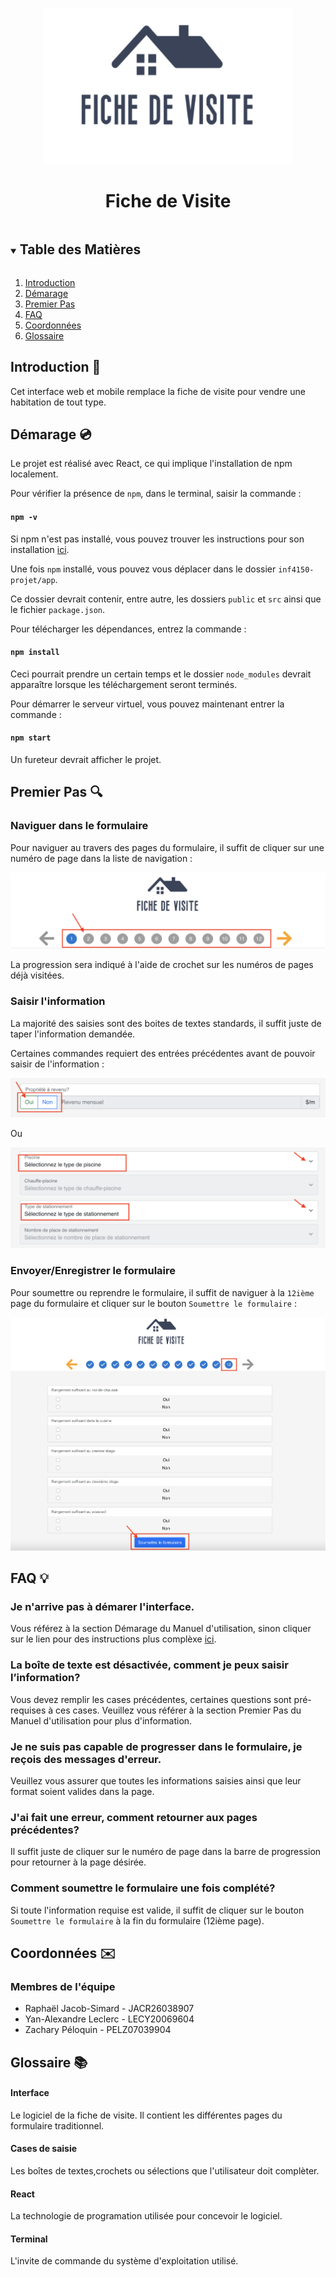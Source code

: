 
<p align="center">
  <img src="https://github.com/RaphaelJ-S/inf4150-projet/blob/main/capture_ecrans/Screen%20Shot%202021-12-04%20at%203.16.28%20PM.png" alt="Logo" width="400" height="250">
</p>

  <h1 align="center">Fiche de Visite</h1>

<!-- TABLE OF CONTENTS -->
<details open="open">
  <summary><h2 style="display: inline-block">Table des Matières</h2></summary>
  <ol>
    <li><a href="#introduction">Introduction</a></li>
    <li><a href="#démarage">Démarage</a></li>
    <li><a href="#premier-pas">Premier Pas</a></li>
    <li><a href="#faq">FAQ</a></li>
    <li><a href="#coordonnées">Coordonnées</a></li>
    <li><a href="#glossaire">Glossaire</a></li>
  </ol>
</details>

## Introduction :paperclip: 

Cet interface web et mobile remplace la fiche de visite pour vendre une habitation de tout type. 

## Démarage :cd:

Le projet est réalisé avec React, ce qui implique l'installation de npm localement.

Pour vérifier la présence de `npm`, dans le terminal, saisir la commande :

#### `npm -v` 

Si npm n'est pas installé, vous pouvez trouver les instructions pour son installation [ici](https://docs.npmjs.com/downloading-and-installing-node-js-and-npm).

Une fois `npm` installé, vous pouvez vous déplacer dans le dossier `inf4150-projet/app`. 

Ce dossier devrait contenir, entre autre, les dossiers `public` et `src` ainsi que le fichier `package.json`.

Pour télécharger les dépendances, entrez la commande :

#### `npm install`

Ceci pourrait prendre un certain temps et le dossier `node_modules` devrait apparaître lorsque les téléchargement seront terminés.

Pour démarrer le serveur virtuel, vous pouvez maintenant entrer la commande :

#### `npm start` 

Un fureteur devrait afficher le projet.

## Premier Pas :mag:

### Naviguer dans le formulaire

Pour naviguer au travers des pages du formulaire, il suffit de cliquer sur une numéro de page dans la liste de navigation : 

![alt text](https://github.com/RaphaelJ-S/inf4150-projet/blob/main/capture_ecrans/Screen%20Shot%202021-12-04%20at%203.10.17%20PM.png)

La progression sera indiqué à l'aide de crochet sur les numéros de pages déjà visitées.

### Saisir l'information

La majorité des saisies sont des boites de textes standards, il suffit juste de taper l'information demandée.

Certaines commandes requiert des entrées précédentes avant de pouvoir saisir de l'information : 


![alt text](https://github.com/RaphaelJ-S/inf4150-projet/blob/main/capture_ecrans/Screen%20Shot%202021-12-04%20at%203.32.47%20PM.png)

Ou

![alt text](https://github.com/RaphaelJ-S/inf4150-projet/blob/main/capture_ecrans/Screen%20Shot%202021-12-04%20at%203.33.59%20PM.png)

### Envoyer/Enregistrer le formulaire

Pour soumettre ou reprendre le formulaire, il suffit de naviguer à la `12ième` page du formulaire et cliquer sur le bouton `Soumettre le formulaire` :

![alt text](https://github.com/RaphaelJ-S/inf4150-projet/blob/main/capture_ecrans/Screen%20Shot%202021-12-04%20at%203.49.22%20PM.png)

## FAQ :bulb:

### Je n'arrive pas à démarer l'interface.

Vous référez à la section Démarage du Manuel d'utilisation, sinon cliquer sur le lien pour des instructions plus complèxe [ici](https://docs.npmjs.com/downloading-and-installing-node-js-and-npm).

### La boîte de texte est désactivée, comment je peux saisir l’information?

Vous devez remplir les cases précédentes, certaines questions sont pré-requises à ces cases. Veuillez vous référer à la section Premier Pas du Manuel d'utilisation pour plus d'information.

### Je ne suis pas capable de progresser dans le formulaire, je reçois des messages d'erreur.

Veuillez vous assurer que toutes les informations saisies ainsi que leur format soient valides dans la page.

### J'ai fait une erreur, comment retourner aux pages précédentes?

Il suffit juste de cliquer sur le numéro de page dans la barre de progression pour retourner à la page désirée.

### Comment soumettre le formulaire une fois complété?

Si toute l'information requise est valide, il suffit de cliquer sur le bouton `Soumettre le formulaire` à la fin du formulaire (12ième page).

## Coordonnées :envelope:

### Membres de l'équipe

- Raphaël Jacob-Simard - JACR26038907
- Yan-Alexandre Leclerc - LECY20069604
- Zachary Péloquin - PELZ07039904

## Glossaire :books:

#### Interface

Le logiciel de la fiche de visite. Il contient les différentes pages du formulaire traditionnel.

#### Cases de saisie

Les boîtes de textes,crochets ou sélections que l'utilisateur doit complèter.

#### React

La technologie de programation utilisée pour concevoir le logiciel.

#### Terminal

L'invite de commande du système d'exploitation utilisé.

